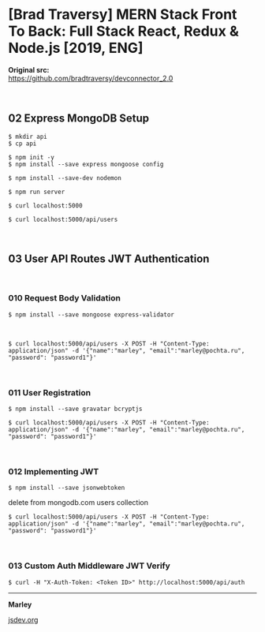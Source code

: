 # [Brad Traversy] MERN Stack Front To Back: Full Stack React, Redux &amp; Node.js [2019, ENG]

**Original src:**  
https://github.com/bradtraversy/devconnector_2.0

<br/>

## 02 Express MongoDB Setup

    $ mkdir api
    $ cp api

    $ npm init -y
    $ npm install --save express mongoose config

    $ npm install --save-dev nodemon

    $ npm run server

    $ curl localhost:5000

    $ curl localhost:5000/api/users

<br/>

## 03 User API Routes JWT Authentication
 
<br/>

### 010 Request  Body Validation

    $ npm install --save mongoose express-validator

<br/>

    $ curl localhost:5000/api/users -X POST -H "Content-Type: application/json" -d '{"name":"marley", "email":"marley@pochta.ru", "password": "password1"}'

<br/>

### 011 User Registration

    $ npm install --save gravatar bcryptjs

    $ curl localhost:5000/api/users -X POST -H "Content-Type: application/json" -d '{"name":"marley", "email":"marley@pochta.ru", "password": "password1"}'

<br/>

### 012 Implementing JWT

    $ npm install --save jsonwebtoken

delete from mongodb.com users collection

    $ curl localhost:5000/api/users -X POST -H "Content-Type: application/json" -d '{"name":"marley", "email":"marley@pochta.ru", "password": "password1"}'

<br/>

### 013 Custom Auth Middleware JWT Verify


    $ curl -H "X-Auth-Token: <Token ID>" http://localhost:5000/api/auth


---

**Marley**

<a href="https://jsdev.org">jsdev.org</a>
